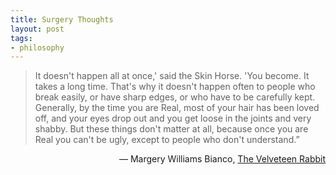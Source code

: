 ```yaml
---
title: Surgery Thoughts
layout: post
tags:
- philosophy
---
```


> It doesn't happen all at once,' said the Skin Horse. 'You become. It takes a long time. That's why it doesn't happen often to people who break easily, or have sharp edges, or who have to be carefully kept. Generally, by the time you are Real, most of your hair has been loved off, and your eyes drop out and you get loose in the joints and very shabby. But these things don't matter at all, because once you are Real you can't be ugly, except to people who don't understand.”

<div style="text-align: right"> ― Margery Williams Bianco, <u>The Velveteen Rabbit</u></div>
